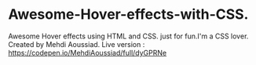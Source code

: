 # Awesome-Hover-effects-with-CSS.
Awesome Hover effects using HTML and CSS.
just for fun.I'm a CSS lover.
Created by Mehdi Aoussiad.
Live version : https://codepen.io/MehdiAoussiad/full/dyGPRNe
